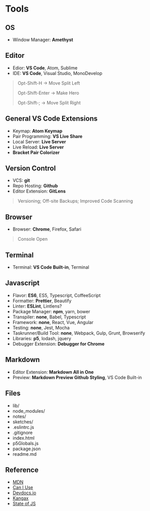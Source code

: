 # Tools

## OS

- Window Manager: **Amethyst**

## Editor

- Edior: **VS Code**, Atom, Sublime
- IDE: **VS Code**, Visual Studio, MonoDevelop

> Opt-Shift-H → Move Split Left
>
> Opt-Shift-Enter → Make Hero
>
> Opt-Shift-; → Move Split Right

## General VS Code Extensions

- Keymap: **Atom Keymap**
- Pair Programming: **VS Live Share**
- Local Server: **Live Server**
- Live Reload: **Live Server**
- **Bracket Pair Colorizer**

## Version Control

- VCS: **git**
- Repo Hosting: **Github**
- Editor Extension: **GitLens**

> Versioning; Off-site Backups; Improved Code Scanning

## Browser

- Browser: **Chrome**, Firefox, Safari

> Console Open

## Terminal

- Terminal: **VS Code Built-in**, Terminal

## Javascript

- Flavor: **ES6**, ES5, Typescript, CoffeeScript
- Formatter: **Prettier**, Beautify
- Linter: **ESLint**, Lintlens?
- Package Manager: **npm**, yarn, bower
- Transpiler: **none**, Babel, Typescript
- Framework: **none**, React, Vue, Angular
- Testing: **none**, Jest, Mocha
- Taskrunner/Build Tool: **none**, Webpack, Gulp, Grunt, Browserify
- Libraries: **p5**, lodash, jquery
- Debugger Extension: **Debugger for Chrome**

## Markdown

- Editor Extension: **Markdown All in One**
- Preview: **Markdown Preview Github Styling**, VS Code Built-in

## Files

- lib/
- node_modules/
- notes/
- sketches/
- .eslintrc.js
- .gitignore
- index.html
- p5Globals.js
- package.json
- readme.md

## Reference

- [MDN](https://developer.mozilla.org/en-US/docs/Web/JavaScript)
- [Can I Use](https://caniuse.com/)
- [Devdocs.io](https://devdocs.io/)
- [Kangax](https://kangax.github.io/compat-table/es6/)
- [State of JS](https://2018.stateofjs.com)
